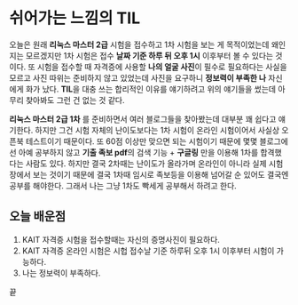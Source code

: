 # 쉬어가는 느낌의 TIL

오늘은 원래 **리눅스 마스터 2급** 시험을 접수하고 1차 시험을 보는 게 목적이었는데 왜인지는 모르겠지만 1차 시험은 접수 **날짜 기준 하루 뒤 오후 1시** 이후부터 볼 수 있다는 것이다. 또 시험을 접수할 때 자격증에 사용할 **나의 얼굴 사진**이 필수로 필요하다는 사실을 모르고 사진 따위는 준비하지 않고 있었는데 사진을 요구하니 **정보력이 부족한 나** 자신에게 화가 났다. **TIL**을 대충 쓰는 합리적인 이유를 얘기하려고 위의 얘기들을 썼는데 아무리 찾아봐도 그런 건 없는 것 같다. 

**리눅스 마스터 2급 1차** 를 준비하면서 여러 블로그들을 찾아봤는데 대부분 꽤 쉽다고 얘기한다. 하지만 그건 시험 자체의 난이도보다는 1차 시험이 온라인 시험이어서 사실상 오픈북 테스트이기 때문이다. 또 60점 이상만 맞으면 되는 시험이기 때문에 몇몇 블로그에선 아예 공부하지 않고 **기출 족보 pdf**의 검색 기능 + **구글링** 만을 이용해 1차를 합격했다는 사람도 있다. 하지만 결국 2차때는 난이도가 올라가며 온라인이 아니라 실제 시험장에서 보는 것이기 때문에 결국 1차때 임시로 족보등을 이용해 넘어갈 순 있어도 결국엔 공부를 해야한다. 그래서 나는 그냥 1차도 빡세게 공부해서 하려고 한다.



## 오늘 배운점

1. KAIT 자격증 시험을 접수할때는 자신의 증명사진이 필요하다.
2. KAIT 자격증 온라인 시험은 시헙 접수날 기준 하루뒤 오후 1시 이후부터 시험이 가능하다.
3. 나는 정보력이 부족하다.



끝